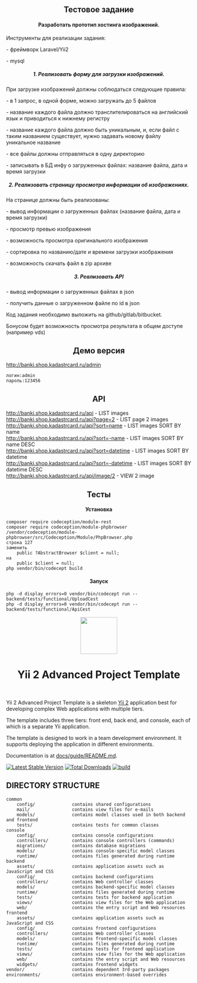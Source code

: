 <h2 align="center">Тестовое задание</h2>
<div class=WordSection1>

<h4 align="center">Разработать прототип хостинга изображений.</h4>
<p class=MsoNormal>Инструменты для реализации задания:</p>

<p class=MsoNormal>- <span class=SpellE>фреймворк</span> <span class=SpellE>Laravel</span>/Yii2</p>

<p class=MsoNormal>- <span class=SpellE>mysql</span></p>

<h5 align="center">1. Реализовать форму для загрузки изображений.</h5>

<p class=MsoNormal>При загрузке изображений должны соблюдаться следующие
правила:</p>

<p class=MsoNormal>- в 1 запрос, в одной форме, можно загружать до 5 файлов</p>

<p class=MsoNormal>- название каждого файла должно <span class=SpellE>транслителироваться</span>
на английский язык и приводиться к нижнему регистру</p>

<p class=MsoNormal>- название каждого файла должно быть уникальным, и, если
файл с таким названием существует, нужно задавать новому файлу уникальное
название</p>

<p class=MsoNormal>- все файлы должны отправляться в одну директорию</p>

<p class=MsoNormal>- записывать в БД инфу о загруженных файлах: название файла,
дата и время загрузки</p>

<h5 align="center">2. Реализовать страницу просмотра информации об
                   изображениях.</h5>

<p class=MsoNormal>На странице должны быть реализованы:</p>

<p class=MsoNormal>- вывод информации о загруженных файлах (название файла,
дата и время загрузки)</p>

<p class=MsoNormal>- просмотр превью изображения</p>

<p class=MsoNormal>- возможность просмотра оригинального изображения</p>

<p class=MsoNormal>- сортировка по названию/дате и времени загрузки изображения</p>

<p class=MsoNormal>- возможность скачать файл в <span class=SpellE>zip</span>
архиве</p>

<h5 align="center">3. Реализовать API</h5>

<p class=MsoNormal>- вывод информации о загруженных файлах в <span
class=SpellE>json</span></p>

<p class=MsoNormal>- получить данные о загруженном файле по <span class=SpellE>id</span>
в <span class=SpellE>json</span></p>

<p class=MsoNormal>Код задания необходимо выложить на <span class=SpellE>github</span>/<span
class=SpellE>gitlab</span>/<span class=SpellE>bitbucket</span>.</p>

<p class=MsoNormal>Бонусом будет возможность просмотра результата в общем
доступе (<span class=GramE>например</span> <span class=SpellE>vds</span>)</p>

</div>
<h2 align="center">Демо версия</h2>
<a href="http://banki.shop.kadastrcard.ru/admin" target="_blank">http://banki.shop.kadastrcard.ru/admin</a>

```
логин:admin
пароль:123456
```

<h2 align="center">API</h2>

<a href="http://banki.shop.kadastrcard.ru/api" target="_blank">http://banki.shop.kadastrcard.ru/api - LIST images</a><br/>
<a href="http://banki.shop.kadastrcard.ru/api?page=2" target="_blank">http://banki.shop.kadastrcard.ru/api?page=2 - LIST page 2 images</a><br/>
<a href="http://banki.shop.kadastrcard.ru/api?sort=name" target="_blank">http://banki.shop.kadastrcard.ru/api?sort=name - LIST images SORT BY name</a><br/>
<a href="http://banki.shop.kadastrcard.ru/api?sort=-name" target="_blank">http://banki.shop.kadastrcard.ru/api?sort=-name - LIST images SORT BY name DESC</a><br/>
<a href="http://banki.shop.kadastrcard.ru/api?sort=datetime" target="_blank">http://banki.shop.kadastrcard.ru/api?sort=datetime - LIST images SORT BY datetime</a><br/>
<a href="http://banki.shop.kadastrcard.ru/api?sort=-datetime" target="_blank">http://banki.shop.kadastrcard.ru/api?sort=-datetime - LIST images SORT BY datetime DESC</a><br/>
<a href="http://banki.shop.kadastrcard.ru/api/image/2" target="_blank">http://banki.shop.kadastrcard.ru/api/image/2 - VIEW 2 image</a>

<h2 align="center">Тесты</h2>

<h4 align="center">Установка</h4>

```
composer require codeception/module-rest
composer require codeception/module-phpbrowser
/vendor/codeception/module-phpbrowser/src/Codeception/Module/PhpBrowser.php
строка 127
заменить
    public ?AbstractBrowser $client = null;
на
    public $client = null;
php vendor/bin/codecept build
```

<h4 align="center">Запуск</h4>

```
php -d display_errors=0 vendor/bin/codecept run -- backend/tests/functional/UploadCest
php -d display_errors=0 vendor/bin/codecept run -- backend/tests/functional/ApiCest
```

<p align="center">
    <a href="https://github.com/yiisoft" target="_blank">
        <img src="https://avatars0.githubusercontent.com/u/993323" height="100px">
    </a>
    <h1 align="center">Yii 2 Advanced Project Template</h1>
    <br>
</p>

Yii 2 Advanced Project Template is a skeleton [Yii 2](https://www.yiiframework.com/) application best for
developing complex Web applications with multiple tiers.

The template includes three tiers: front end, back end, and console, each of which
is a separate Yii application.

The template is designed to work in a team development environment. It supports
deploying the application in different environments.

Documentation is at [docs/guide/README.md](docs/guide/README.md).

[![Latest Stable Version](https://img.shields.io/packagist/v/yiisoft/yii2-app-advanced.svg)](https://packagist.org/packages/yiisoft/yii2-app-advanced)
[![Total Downloads](https://img.shields.io/packagist/dt/yiisoft/yii2-app-advanced.svg)](https://packagist.org/packages/yiisoft/yii2-app-advanced)
[![build](https://github.com/yiisoft/yii2-app-advanced/workflows/build/badge.svg)](https://github.com/yiisoft/yii2-app-advanced/actions?query=workflow%3Abuild)

DIRECTORY STRUCTURE
-------------------

```
common
    config/              contains shared configurations
    mail/                contains view files for e-mails
    models/              contains model classes used in both backend and frontend
    tests/               contains tests for common classes    
console
    config/              contains console configurations
    controllers/         contains console controllers (commands)
    migrations/          contains database migrations
    models/              contains console-specific model classes
    runtime/             contains files generated during runtime
backend
    assets/              contains application assets such as JavaScript and CSS
    config/              contains backend configurations
    controllers/         contains Web controller classes
    models/              contains backend-specific model classes
    runtime/             contains files generated during runtime
    tests/               contains tests for backend application    
    views/               contains view files for the Web application
    web/                 contains the entry script and Web resources
frontend
    assets/              contains application assets such as JavaScript and CSS
    config/              contains frontend configurations
    controllers/         contains Web controller classes
    models/              contains frontend-specific model classes
    runtime/             contains files generated during runtime
    tests/               contains tests for frontend application
    views/               contains view files for the Web application
    web/                 contains the entry script and Web resources
    widgets/             contains frontend widgets
vendor/                  contains dependent 3rd-party packages
environments/            contains environment-based overrides
```
